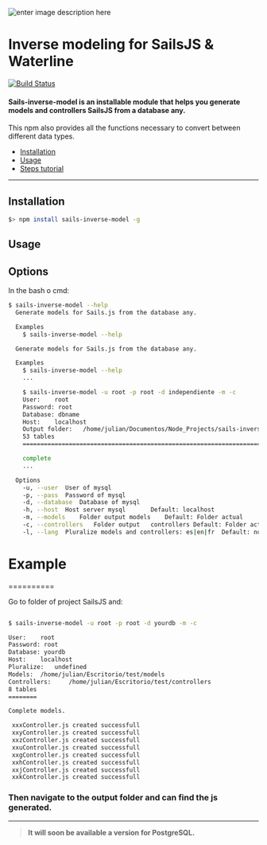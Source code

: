 
![enter image description here](http://sailsjs.org/images/bkgd_squiddy.png)
# Inverse modeling for SailsJS & Waterline ##

[![Build Status](https://travis-ci.org/juliandavidmr/sails-inverse-model.svg?branch=master)](https://travis-ci.org/juliandavidmr/sails-inverse-model)

#### Sails-inverse-model is an installable module that helps you generate models and controllers SailsJS from a database any. ####

This npm also provides all the functions necessary to convert between different data types.

* [Installation](#installation)
* [Usage](#usage)
* [Steps tutorial](#)

------

## Installation ##

```bash
$> npm install sails-inverse-model -g
```

## __Usage__ ##

## Options ##

In the bash o cmd:

```bash
$ sails-inverse-model --help
  Generate models for Sails.js from the database any.

  Examples
    $ sails-inverse-model --help

  Generate models for Sails.js from the database any.

  Examples
    $ sails-inverse-model --help
    ...

    $ sails-inverse-model -u root -p root -d independiente -m -c
    User:	 root
    Password: root
    Database: dbname
    Host:	 localhost
    Output folder:	 /home/julian/Documentos/Node_Projects/sails-inverse-model/test/api
    53 tables
    ===============================================================================================

    complete
    ...

  Options
    -u, --user  User of mysql
    -p, --pass  Password of mysql
    -d, --database	Database of mysql
    -h, --host	Host server mysql		Default: localhost
    -m, --models	Folder output models	Default: Folder actual
    -c, --controllers	Folder output	controllers Default: Folder actual
    -l, --lang  Pluralize models and controllers: es|en|fr  Default: no pluralize
```

# Example ##
==========

Go to folder of project SailsJS and:
```bash

$ sails-inverse-model -u root -p root -d yourdb -m -c

User:	 root
Password: root
Database: yourdb
Host:	 localhost
Pluralize:	 undefined
Models:	 /home/julian/Escritorio/test/models
Controllers:	 /home/julian/Escritorio/test/controllers
8 tables
========

Complete models.

 xxxController.js created successfull
 xxyController.js created successfull
 xxzController.js created successfull
 xxuController.js created successfull
 xxgController.js created successfull
 xxhController.js created successfull  
 xxjController.js created successfull
 xxkController.js created successfull
```
### Then navigate to the output folder and can find the js generated.


----------


> __It will soon be available a version for PostgreSQL.__
